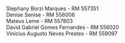 Stephany Borzi Marques - RM 557351  
Denise Senise - RM 556006  
Mateus Leme - RM 557803  
David Gabriel Gomes Fernandes - RM 556020  
Vinicius Augusto Neves Prestes - RM 559097  
